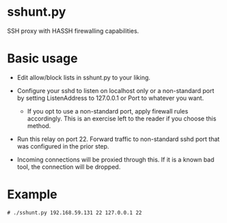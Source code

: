 # sshunt.py
SSH proxy with HASSH firewalling capabilities.


# Basic usage
- Edit allow/block lists in sshunt.py to your liking.

- Configure your sshd to listen on localhost only or a non-standard
  port by setting ListenAddress to 127.0.0.1 or Port to whatever you
  want.

    - If you opt to use a non-standard port, apply firewall rules
      accordingly.  This is an exercise left to the reader if you
      choose this method.

- Run this relay on port 22. Forward traffic to non-standard sshd port
  that was configured in the prior step.

- Incoming connections will be proxied through this. If it is a known
  bad tool, the connection will be dropped.

# Example

```# ./sshunt.py 192.168.59.131 22 127.0.0.1 22```